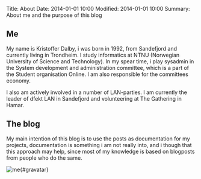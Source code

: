 Title: About
Date: 2014-01-01 10:00
Modified: 2014-01-01 10:00
Summary: About me and the purpose of this blog

## Me

My name is Kristoffer Dalby, i was born in 1992, from Sandefjord and currently living in Trondheim.
I study informatics at NTNU (Norwegian University of Science and Technology).
In my spear time, i play sysadmin in the System development and administration committee, which is a part of the Student organisation Online. I am also responsible for the committees economy.

I also am actively involved in a number of LAN-parties. I am currently the leader of dfekt LAN in Sandefjord and volunteering at The Gathering in Hamar.

## The blog
My main intention of this blog is to use the posts as documentation for my projects, documentation is something i am not really into, and i though that this approach may help, since most of my knowledge is based on blogposts from people who do the same.

![me](http://www.gravatar.com/avatar/2e5d2c3dd570ae61ab8b1b41484a6fed?s=350){#gravatar}
